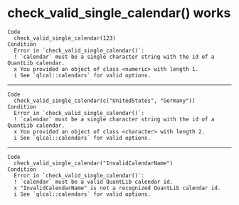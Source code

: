 # check_valid_single_calendar() works

    Code
      check_valid_single_calendar(123)
    Condition
      Error in `check_valid_single_calendar()`:
      ! `calendar` must be a single character string with the id of a QuantLib calendar.
      x You provided an object of class <numeric> with length 1.
      i See `qlcal::calendars` for valid options.

---

    Code
      check_valid_single_calendar(c("UnitedStates", "Germany"))
    Condition
      Error in `check_valid_single_calendar()`:
      ! `calendar` must be a single character string with the id of a QuantLib calendar.
      x You provided an object of class <character> with length 2.
      i See `qlcal::calendars` for valid options.

---

    Code
      check_valid_single_calendar("InvalidCalendarName")
    Condition
      Error in `check_valid_single_calendar()`:
      ! `calendar` must be a valid QuantLib calendar id.
      x "InvalidCalendarName" is not a recognized QuantLib calendar id.
      i See `qlcal::calendars` for valid options.

